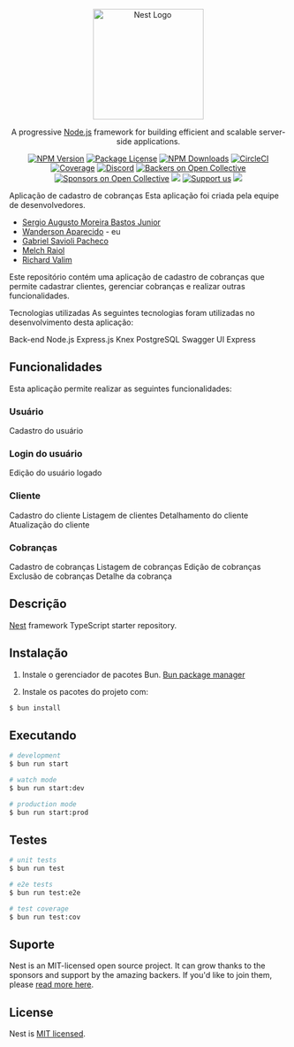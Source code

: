 <p align="center">
  <a href="http://nestjs.com/" target="blank"><img src="https://nestjs.com/img/logo-small.svg" width="200" alt="Nest Logo" /></a>
</p>

[circleci-image]: https://img.shields.io/circleci/build/github/nestjs/nest/master?token=abc123def456
[circleci-url]: https://circleci.com/gh/nestjs/nest

  <p align="center">A progressive <a href="http://nodejs.org" target="_blank">Node.js</a> framework for building efficient and scalable server-side applications.</p>
    <p align="center">
<a href="https://www.npmjs.com/~nestjscore" target="_blank"><img src="https://img.shields.io/npm/v/@nestjs/core.svg" alt="NPM Version" /></a>
<a href="https://www.npmjs.com/~nestjscore" target="_blank"><img src="https://img.shields.io/npm/l/@nestjs/core.svg" alt="Package License" /></a>
<a href="https://www.npmjs.com/~nestjscore" target="_blank"><img src="https://img.shields.io/npm/dm/@nestjs/common.svg" alt="NPM Downloads" /></a>
<a href="https://circleci.com/gh/nestjs/nest" target="_blank"><img src="https://img.shields.io/circleci/build/github/nestjs/nest/master" alt="CircleCI" /></a>
<a href="https://coveralls.io/github/nestjs/nest?branch=master" target="_blank"><img src="https://coveralls.io/repos/github/nestjs/nest/badge.svg?branch=master#9" alt="Coverage" /></a>
<a href="https://discord.gg/G7Qnnhy" target="_blank"><img src="https://img.shields.io/badge/discord-online-brightgreen.svg" alt="Discord"/></a>
<a href="https://opencollective.com/nest#backer" target="_blank"><img src="https://opencollective.com/nest/backers/badge.svg" alt="Backers on Open Collective" /></a>
<a href="https://opencollective.com/nest#sponsor" target="_blank"><img src="https://opencollective.com/nest/sponsors/badge.svg" alt="Sponsors on Open Collective" /></a>
  <a href="https://paypal.me/kamilmysliwiec" target="_blank"><img src="https://img.shields.io/badge/Donate-PayPal-ff3f59.svg"/></a>
    <a href="https://opencollective.com/nest#sponsor"  target="_blank"><img src="https://img.shields.io/badge/Support%20us-Open%20Collective-41B883.svg" alt="Support us"></a>
  <a href="https://twitter.com/nestframework" target="_blank"><img src="https://img.shields.io/twitter/follow/nestframework.svg?style=social&label=Follow"></a>
</p>
  <!--[![Backers on Open Collective](https://opencollective.com/nest/backers/badge.svg)](https://opencollective.com/nest#backer)
  [![Sponsors on Open Collective](https://opencollective.com/nest/sponsors/badge.svg)](https://opencollective.com/nest#sponsor)-->

Aplicação de cadastro de cobranças
Esta aplicação foi criada pela equipe de desenvolvedores.

- [Sergio Augusto Moreira Bastos Junior](https://github.com/sergiofisio) 
- [Wanderson Aparecido](https://github.com/wandersonareis) - eu
- [Gabriel Savioli Pacheco](https://github.com/gsaviop)
- [Melch Raiol](https://github.com/melch-raiol)
- [Richard Valim](https://github.com/Valim557)

Este repositório contém uma aplicação de cadastro de cobranças que permite cadastrar clientes, gerenciar cobranças e realizar outras funcionalidades.

Tecnologias utilizadas As seguintes tecnologias foram utilizadas no desenvolvimento desta aplicação:

Back-end
Node.js
Express.js
Knex
PostgreSQL
Swagger UI Express


## Funcionalidades
Esta aplicação permite realizar as seguintes funcionalidades:

### Usuário
Cadastro do usuário

### Login do usuário
Edição do usuário logado

### Cliente
Cadastro do cliente
Listagem de clientes
Detalhamento do cliente
Atualização do cliente

### Cobranças
Cadastro de cobranças
Listagem de cobranças
Edição de cobranças
Exclusão de cobranças
Detalhe da cobrança

## Descrição

[Nest](https://github.com/nestjs/nest) framework TypeScript starter repository.

## Instalação

1. Instale o gerenciador de pacotes Bun.
[Bun package manager](https://bun.sh/)

2. Instale os pacotes do projeto com:
```bash
$ bun install
```

## Executando

```bash
# development
$ bun run start

# watch mode
$ bun run start:dev

# production mode
$ bun run start:prod
```

## Testes

```bash
# unit tests
$ bun run test

# e2e tests
$ bun run test:e2e

# test coverage
$ bun run test:cov
```

## Suporte

Nest is an MIT-licensed open source project. It can grow thanks to the sponsors and support by the amazing backers. If you'd like to join them, please [read more here](https://docs.nestjs.com/support).

## License

Nest is [MIT licensed](LICENSE).
